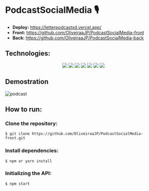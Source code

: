 # PodcastSocialMedia 🎙️


- **Deploy:** https://letterpodcastxd.vercel.app/
- **Front:** https://github.com/OliveiraaJP/PodcastSocialMedia-front
- **Back:** https://github.com/OliveiraaJP/PodcastSocialMedia-back


<h2>Technologies:</h2>
<div align="center">
<img src="https://img.shields.io/badge/html5-%23E34F26.svg?style=for-the-badge&logo=html5&logoColor=white">
<img src="https://img.shields.io/badge/styled--components-DB7093?style=for-the-badge&logo=styled-components&logoColor=white">
<img src="https://img.shields.io/badge/react-%2320232a.svg?style=for-the-badge&logo=react&logoColor=%2361DAFB">
<img src="https://img.shields.io/badge/Node.js-339933?style=for-the-badge&logo=nodedotjs&logoColor=white">
<img src="https://img.shields.io/badge/TypeScript-007ACC?style=for-the-badge&logo=typescript&logoColor=white">
<img src="https://img.shields.io/badge/Vercel-000000?style=for-the-badge&logo=vercel&logoColor=white">
<img src="https://img.shields.io/badge/Heroku-430098?style=for-the-badge&logo=heroku&logoColor=white">


  </div>

<h2>Demostration</h2>

![podcast](https://user-images.githubusercontent.com/98192737/191659178-a0da1351-aec3-4bcb-9c6c-c27317053a10.gif)


<h2>How to run:</h2>


<h3>Clone the repository:</h3>

```
$ git clone https://github.com/OliveiraaJP/PodcastSocialMedia-front.git
```

<h3>Install dependencies:</h3>

```
$ npm or yarn install
```

<h3>Initializing the API:</h3>

```
$ npm start
```
